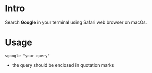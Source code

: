 # Intro

Search **Google** in your terminal using Safari web browser on macOs.

# Usage

```shell
sgoogle "your query"
```

- the query should be enclosed in quotation marks
